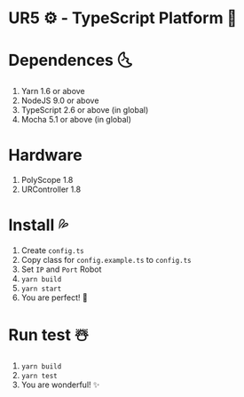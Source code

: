 # UR5 ⚙️ - TypeScript Platform 🚀

# Dependences 🌜
1. Yarn 1.6 or above
2. NodeJS 9.0 or above
3. TypeScript 2.6 or above (in global)
4. Mocha 5.1 or above (in global)


# Hardware

1. PolyScope 1.8
2. URController 1.8

# Install 💦 
1. Create `config.ts`
2. Copy class for `config.example.ts` to `config.ts`
3. Set `IP` and `Port` Robot
4. `yarn build`
5. `yarn start`
6. You are perfect! 💞

# Run test ☃️

1. `yarn build`
2. `yarn test`
3. You are wonderful! ✨
